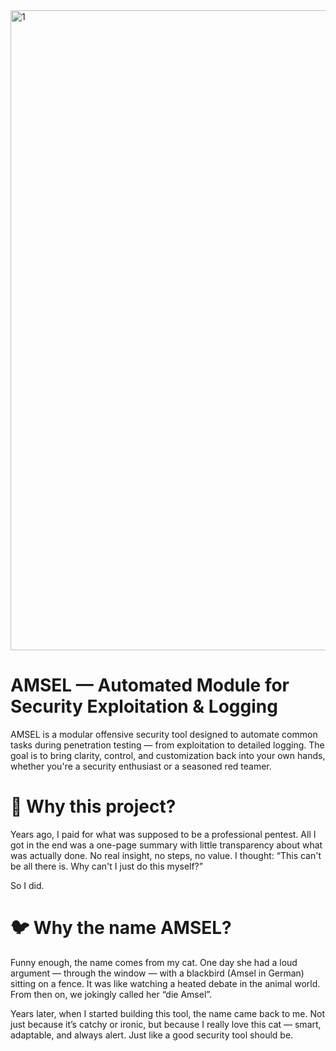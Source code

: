 <img width="1024" height="1024" alt="1" src="https://github.com/user-attachments/assets/18fa1b2c-54e6-4687-9149-8175c71d5334" />


# AMSEL — Automated Module for Security Exploitation & Logging

AMSEL is a modular offensive security tool designed to automate common tasks during penetration testing — from exploitation to detailed logging. The goal is to bring clarity, control, and customization back into your own hands, whether you're a security enthusiast or a seasoned red teamer.

# 🧠 Why this project?
Years ago, I paid for what was supposed to be a professional pentest. All I got in the end was a one-page summary with little transparency about what was actually done. No real insight, no steps, no value. I thought: “This can't be all there is. Why can't I just do this myself?”

So I did.

# 🐦 Why the name AMSEL?
Funny enough, the name comes from my cat. One day she had a loud argument — through the window — with a blackbird (Amsel in German) sitting on a fence. It was like watching a heated debate in the animal world. From then on, we jokingly called her “die Amsel”.

Years later, when I started building this tool, the name came back to me. Not just because it’s catchy or ironic, but because I really love this cat — smart, adaptable, and always alert. Just like a good security tool should be.
